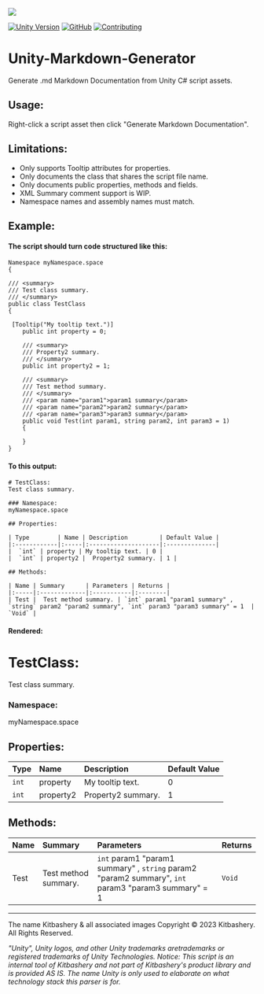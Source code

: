 ![](https://kitbashery.com/assets/images/kitbashery-github-banner.jpg)

[![Unity Version](https://img.shields.io/badge/Unity-2021.3%2B-blue.svg)](https://unity3d.com/get-unity/download)
[![GitHub](https://img.shields.io/github/license/kitbashery/modular-ai.svg)](https://github.com/Kitbashery/Unity-Markdown-Generator/blob/main/LICENSE)
[![Contributing](https://img.shields.io/badge/Contribute-guidelines-lightgrey)](https://github.com/Kitbashery/.github/blob/main/.github/CONTRIBUTING.md)

# Unity-Markdown-Generator
Generate .md Markdown Documentation from Unity C# script assets.

## Usage:

Right-click a script asset then click "Generate Markdown Documentation".

## Limitations:

- Only supports Tooltip attributes for properties.
- Only documents the class that shares the script file name.
- Only documents public properties, methods and fields.
- XML Summary comment support is WIP.
- Namespace names and assembly names must match.

## Example:

#### The script should turn code structured like this:
```
Namespace myNamespace.space
{

/// <summary>
/// Test class summary.
/// </summary>
public class TestClass
{

 [Tooltip("My tooltip text.")]
    public int property = 0;

    /// <summary>
    /// Property2 summary.
    /// </summary>
    public int property2 = 1;

    /// <summary>
    /// Test method summary.
    /// </summary>
    /// <param name="param1">param1 summary</param>
    /// <param name="param2">param2 summary</param>
    /// <param name="param3">param3 summary</param>
    public void Test(int param1, string param2, int param3 = 1)
    {

    }
}
```

#### To this output:

```
# TestClass:
Test class summary.

### Namespace:
myNamespace.space

## Properties:

| Type        | Name | Description         | Default Value |
|:------------|:-----|:--------------------|:--------------|
|  `int` | property | My tooltip text. | 0 |
|  `int` | property2 |  Property2 summary. | 1 |

## Methods:

| Name | Summary      | Parameters | Returns |
|:-----|:-------------|:-----------|:--------|
| Test |  Test method summary. | `int` param1 "param1 summary" , `string` param2 "param2 summary", `int` param3 "param3 summary" = 1  | `Void` |
```

#### Rendered:

# TestClass:
Test class summary.

### Namespace:
myNamespace.space

## Properties:

| Type        | Name | Description         | Default Value |
|:------------|:-----|:--------------------|:--------------|
|  `int` | property | My tooltip text. | 0 |
|  `int` | property2 |  Property2 summary. | 1 |

## Methods:

| Name | Summary      | Parameters | Returns |
|:-----|:-------------|:-----------|:--------|
| Test |  Test method summary. | `int` param1 "param1 summary" , `string` param2 "param2 summary", `int` param3 "param3 summary" = 1  | `Void` |


---
The name Kitbashery & all associated images Copyright &copy; 2023 Kitbashery. All Rights Reserved.

<i>"Unity", Unity logos, and other Unity trademarks aretrademarks or registered trademarks of Unity Technologies. 
Notice: This script is an internal tool of Kitbashery and not part of Kitbashery's product library and is provided AS IS. The name Unity is only used to elaborate on what technology stack this parser is for.</i>
